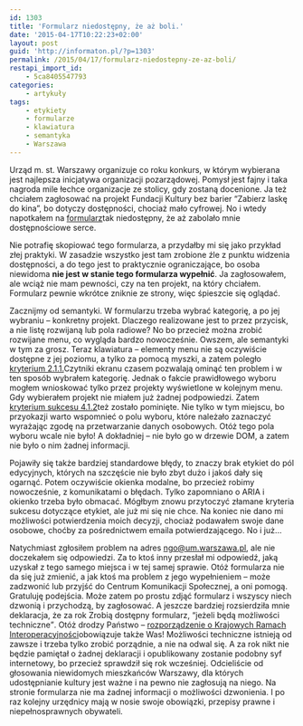 ```yaml
---
id: 1303
title: 'Formularz niedostępny, że aż boli.'
date: '2015-04-17T10:22:23+02:00'
layout: post
guid: 'http://informaton.pl/?p=1303'
permalink: /2015/04/17/formularz-niedostepny-ze-az-boli/
restapi_import_id:
    - 5ca8405547793
categories:
    - artykuły
tags:
    - etykiety
    - formularze
    - klawiatura
    - semantyka
    - Warszawa
---
```


Urząd m. st. Warszawy organizuje co roku konkurs, w którym wybierana jest najlepsza inicjatywa organizacji pozarządowej. Pomysł jest fajny i taka nagroda mile łechce organizacje ze stolicy, gdy zostaną docenione. Ja też chciałem zagłosować na projekt Fundacji Kultury bez barier “Zabierz laskę do kina”, bo dotyczy dostępności, chociaż mało cyfrowej. No i wtedy napotkałem na [formularz](http://ngo.um.warszawa.pl/konkurs/)tak niedostępny, że aż zabolało mnie dostępnościowe serce.

Nie potrafię skopiować tego formularza, a przydałby mi się jako przykład złej praktyki. W zasadzie wszystko jest tam zrobione źle z punktu widzenia dostępności, a do tego jest to praktycznie ograniczające, bo osoba niewidoma **nie jest w stanie tego formularza wypełnić**. Ja zagłosowałem, ale wciąż nie mam pewności, czy na ten projekt, na który chciałem. Formularz pewnie wkrótce zniknie ze strony, więc śpieszcie się oglądać.

Zacznijmy od semantyki. W formularzu trzeba wybrać kategorię, a po jej wybraniu – konkretny projekt. Dlaczego realizowane jest to przez przycisk, a nie listę rozwijaną lub pola radiowe? No bo przecież można zrobić rozwijane menu, co wygląda bardzo nowocześnie. Owszem, ale semantyki w tym za grosz. Teraz klawiatura – elementy menu nie są oczywiście dostępne z jej poziomu, a tylko za pomocą myszki, a zatem poległo [kryterium 2.1.1.](http://informaton.pl/wcag-2-0/dostep-za-pomoca-klawiatury-wcag-2-0-sc-2-1-1-poziom-a/)Czytniki ekranu czasem pozwalają ominąć ten problem i w ten sposób wybrałem kategorię. Jednak o fakcie prawidłowego wyboru mogłem wnioskować tylko przez projekty wyświetlone w kolejnym menu. Gdy wybierałem projekt nie miałem już żadnej podpowiedzi. Zatem [kryterium sukcesu 4.1.2](http://informaton.pl/wcag-2-0/nazwa-rola-i-wartosc-wcag-2-0-sc-4-1-2-poziom-a/)też zostało pominięte. Nie tylko w tym miejscu, bo przyokazji warto wspomnieć o polu wyboru, które należało zaznaczyć wyrażając zgodę na przetwarzanie danych osobowych. Otóż tego pola wyboru wcale nie było! A dokładniej – nie było go w drzewie DOM, a zatem nie było o nim żadnej informacji.

Pojawiły się także bardziej standardowe błędy, to znaczy brak etykiet do pól edycyjnych, których na szczęście nie było zbyt dużo i jakoś dały się ogarnąć. Potem oczywiście okienka modalne, bo przecież robimy nowocześnie, z komunikatami o błędach. Tylko zapomniano o ARIA i okienko trzeba było obmacać. Mógłbym znowu przytoczyć złamane kryteria sukcesu dotyczące etykiet, ale już mi się nie chce. Na koniec nie dano mi możliwości potwierdzenia moich decyzji, chociaż podawałem swoje dane osobowe, choćby za pośrednictwem emaila potwierdzającego. No i już…

Natychmiast zgłosiłem problem na adres ngo@um.warszawa.pl, ale nie doczekałem się odpowiedzi. Za to ktoś inny przesłał mi odpowiedź, jaką uzyskał z tego samego miejsca i w tej samej sprawie. Otóż formularza nie da się już zmienić, a jak ktoś ma problem z jego wypełnieniem – może zadzwonić lub przyjść do Centrum Komunikacji Społecznej, a oni pomogą. Gratuluję podejścia. Może zatem po prostu zdjąć formularz i wszyscy niech dzwonią i przychodzą, by zagłosować. A jeszcze bardziej rozsierdziła mnie deklaracja, że za rok Zrobią dostępny formularz, <q>jeżeli będą możliwości techniczne</q>. Otóż drodzy Państwo – [rozporządzenie o Krajowych Ramach Interoperacyjności](http://informaton.pl/strony-internetowe/dostepnosc-zapisana-w-rozporzadzeniu/)obowiązuje także Was! Możliwości techniczne istnieją od zawsze i trzeba tylko zrobić porządnie, a nie na odwal się. A za rok nikt nie będzie pamiętał o żadnej deklaracji i opublikowany zostanie podobny syf internetowy, bo przecież sprawdził się rok wcześniej. Odcieliście od głosowania niewidomych mieszkańców Warszawy, dla których udostępnianie kultury jest ważne i na pewno nie zagłosują na niego. Na stronie formularza nie ma żadnej informacji o możliwości dzwonienia. I po raz kolejny urzędnicy mają w nosie swoje obowiązki, przepisy prawne i niepełnosprawnych obywateli.